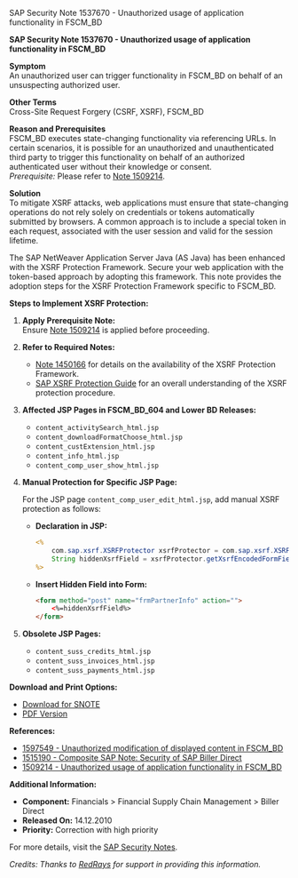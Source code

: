 SAP Security Note 1537670 - Unauthorized usage of application functionality in FSCM_BD

**SAP Security Note 1537670 - Unauthorized usage of application functionality in FSCM_BD**

**Symptom**  
An unauthorized user can trigger functionality in FSCM_BD on behalf of an unsuspecting authorized user.

**Other Terms**  
Cross-Site Request Forgery (CSRF, XSRF), FSCM_BD

**Reason and Prerequisites**  
FSCM_BD executes state-changing functionality via referencing URLs. In certain scenarios, it is possible for an unauthorized and unauthenticated third party to trigger this functionality on behalf of an authorized authenticated user without their knowledge or consent.  
*Prerequisite:* Please refer to [Note 1509214](https://me.sap.com/notes/1509214).

**Solution**  
To mitigate XSRF attacks, web applications must ensure that state-changing operations do not rely solely on credentials or tokens automatically submitted by browsers. A common approach is to include a special token in each request, associated with the user session and valid for the session lifetime.

The SAP NetWeaver Application Server Java (AS Java) has been enhanced with the XSRF Protection Framework. Secure your web application with the token-based approach by adopting this framework. This note provides the adoption steps for the XSRF Protection Framework specific to FSCM_BD.

**Steps to Implement XSRF Protection:**

1. **Apply Prerequisite Note:**  
   Ensure [Note 1509214](https://me.sap.com/notes/1509214) is applied before proceeding.

2. **Refer to Required Notes:**  
   - [Note 1450166](https://me.sap.com/notes/1450166) for details on the availability of the XSRF Protection Framework.
   - [SAP XSRF Protection Guide](https://me.sap.com/notes/1450166) for an overall understanding of the XSRF protection procedure.

3. **Affected JSP Pages in FSCM_BD_604 and Lower BD Releases:**
   - `content_activitySearch_html.jsp`
   - `content_downloadFormatChoose_html.jsp`
   - `content_custExtension_html.jsp`
   - `content_info_html.jsp`
   - `content_comp_user_show_html.jsp`

4. **Manual Protection for Specific JSP Page:**
   
   For the JSP page `content_comp_user_edit_html.jsp`, add manual XSRF protection as follows:
   
   - **Declaration in JSP:**
     ```jsp
     <% 
         com.sap.xsrf.XSRFProtector xsrfProtector = com.sap.xsrf.XSRFProtectorFactory.getInstance();   
         String hiddenXsrfField = xsrfProtector.getXsrfEncodedFormField("/", true, request); 
     %>
     ```
   
   - **Insert Hidden Field into Form:**
     ```html
     <form method="post" name="frmPartnerInfo" action="">
         <%=hiddenXsrfField%>
     </form>
     ```
   
5. **Obsolete JSP Pages:**
   - `content_suss_credits_html.jsp`
   - `content_suss_invoices_html.jsp`
   - `content_suss_payments_html.jsp`

**Download and Print Options:**
- [Download for SNOTE](https://notesdownloads.sap.com/note/0040000017145652017)
- [PDF Version](https://userapps.support.sap.com/sap/support/sfm/notes/print/0001537670?language=en-US&token=1317005885AB0BA8961F4088524251AE)

**References:**
- [1597549 - Unauthorized modification of displayed content in FSCM_BD](https://me.sap.com/notes/1597549)
- [1515190 - Composite SAP Note: Security of SAP Biller Direct](https://me.sap.com/notes/1515190)
- [1509214 - Unauthorized usage of application functionality in FSCM_BD](https://me.sap.com/notes/1509214)

**Additional Information:**
- **Component:** Financials > Financial Supply Chain Management > Biller Direct
- **Released On:** 14.12.2010
- **Priority:** Correction with high priority

For more details, visit the [SAP Security Notes](https://me.sap.com/notes/1537670).

*Credits: Thanks to [RedRays](https://redrays.io) for support in providing this information.*